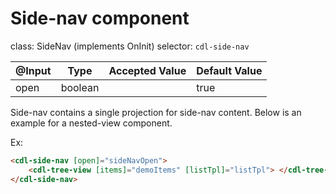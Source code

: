 # Side-nav component

class: SideNav (implements OnInit)
selector: `cdl-side-nav`

| @Input       | Type                       | Accepted Value                 | Default Value |
| ---------    | -------------------------- | ------------------------------ | ------------- |
| open         | boolean                    |                                | true          |

Side-nav contains a single projection for side-nav content. Below is an example for a nested-view component.

Ex:
```html
<cdl-side-nav [open]="sideNavOpen">
	<cdl-tree-view [items]="demoItems" [listTpl]="listTpl"> </cdl-tree-view>
</cdl-side-nav>
```